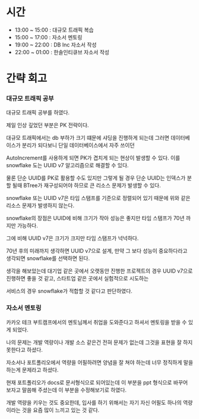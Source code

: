 # 시간

- 13:00 ~ 15:00 : 대규모 트래픽 복습
- 15:00 ~ 17:00 : 자소서 멘토링
- 19:00 ~ 22:00 : DB Inc 자소서 작성
- 22:00 ~ 01:00 : 한솔인티큐브 자소서 작성

# 간략 회고

### 대규모 트래픽 공부

대규모 트래픽 공부를 하였다.

제일 인상 깊었던 부분은 PK 전략이다.

대규모 트래픽에서는 db 부하가 크기 떄문에 샤딩을 진행하게 되는데 그러면 데이터베이스가 분리가 되다보니 단일 데이터베이스에서 자주 쓰이던

AutoIncrement를 사용하게 되면 PK가 겹치게 되는 현상이 발생할 수 있다. 이를 snowflake 도는 UUID v7 알고리즘으로 해결할 수 있다.

물론 단순 UUID를 PK로 활용할 수도 있지만 그렇게 될 경우 단순 UUID는 인덱스가 분할 될때 BTree가 재구성되어야 하므로 큰 리소스 문제가 발생할 수 있다.

snowflake 또는 UUID v7은 타임 스탬프를 기준으로 정렬되어 있기 때문에 위와 같은 리소스 문제가 발생하지 않는다.

snowflake의 장점은 UUID에 비해 크기가 작아 성능은 좋지만 타임 스탬프가 70년 까지만 가능하다.

그에 비해 UUID v7은 크기가 크지만 타임 스탬프가 넉넉하다.

70년 후의 미래까지 생각하면 UUID v7으로 설계, 만약 그 보다 성능이 중요하다라고 생각되면 snowflake를 선택하면 된다.

생각을 해보았는데 대기업 같은 곳에서 오랫동안 진행한 프로젝트의 경우 UUID v7으로 진행하면 좋을 것 같고, 스타트업 같은 곳에서 실험적으로 시도하는

서비스의 경우 snowflake가 적합할 것 같다고 판단하였다.

### 자소서 멘토링

카카오 테크 부트캠프에서의 멘토님께서 취업을 도와준다고 하셔서 멘토링을 받을 수 있게 되었다.

나의 문제는 개발 역량이나 개발 소스 같은건 전혀 문제가 없는데 그것을 표현을 잘 하지 못한다고 하셨다.

자소서나 포트폴리오에서 역량을 어필하려면 양념을 잘 쳐야 하는데 너무 정직하게 말을 하는게 문제라고 하셨다.

현재 포트폴리오가 docs로 문서형식으로 되어있는데 이 부분을 ppt 형식으로 바꾸어 보자고 말씀해 주셨는데 이 부분을 수정해보기로 하였다.

개발 역량을 키우는 것도 중요한데, 입사를 하기 위해서는 자기 자신 어필도 하나의 역량이라는 것을 요즘 많이 느끼고 있는 것 같다.